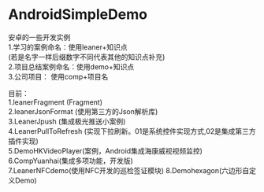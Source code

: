 # AndroidSimpleDemo  
安卓的一些开发实例  
	1.学习的案例命名：使用leaner+知识点   
	  (若是名字一样后缀数字不同代表其他的知识点补充)  
	2.项目总结案例命名：使用demo+知识点   
    3.公司项目： 使用comp+项目名
  
目前：    
	1.leanerFragment (Fragment)    
	2.leanerJsonFormat (使用第三方的Json解析库)   
	3.LeanerJpush  (集成极光推送小案例)  
	4.LeanerPullToRefresh (实现下拉刷新。01是系统控件实现方式,02是集成第三方插件实现)   
	5.DemoHKVideoPlayer(案例，Android集成海康威视视频监控)
	6.CompYuanhai(集成多项功能，开发版)			
	7.LeanerNFCdemo(使用NFC开发的巡检签证模块)
	8.Demohexagon(六边形自定义Demo)	
